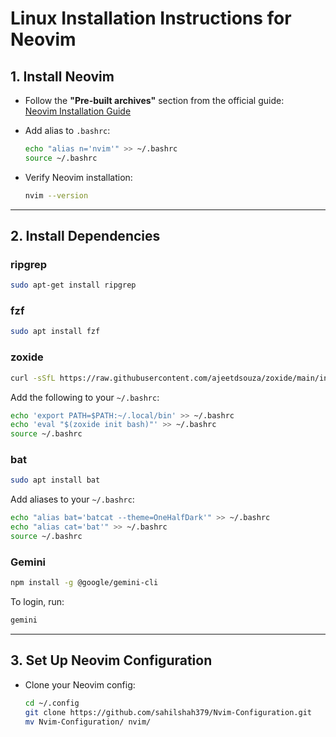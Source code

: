 # Linux Installation Instructions for Neovim

## 1. Install Neovim

- Follow the **"Pre-built archives"** section from the official guide:  
  [Neovim Installation Guide](https://github.com/neovim/neovim/blob/master/INSTALL.md)

- Add alias to `.bashrc`:
  ```bash
  echo "alias n='nvim'" >> ~/.bashrc
  source ~/.bashrc
  ```

* Verify Neovim installation:

  ```bash
  nvim --version
  ```

---

## 2. Install Dependencies

### ripgrep

```bash
sudo apt-get install ripgrep
```

### fzf

```bash
sudo apt install fzf
```

### zoxide

```bash
curl -sSfL https://raw.githubusercontent.com/ajeetdsouza/zoxide/main/install.sh | sh
```

Add the following to your `~/.bashrc`:

```bash
echo 'export PATH=$PATH:~/.local/bin' >> ~/.bashrc
echo 'eval "$(zoxide init bash)"' >> ~/.bashrc
source ~/.bashrc
```

### bat

```bash
sudo apt install bat
```

Add aliases to your `~/.bashrc`:

```bash
echo "alias bat='batcat --theme=OneHalfDark'" >> ~/.bashrc
echo "alias cat='bat'" >> ~/.bashrc
source ~/.bashrc
```

### Gemini

```bash
npm install -g @google/gemini-cli
```

To login, run:
```bash
gemini
```

---

## 3. Set Up Neovim Configuration

* Clone your Neovim config:

  ```bash
  cd ~/.config
  git clone https://github.com/sahilshah379/Nvim-Configuration.git
  mv Nvim-Configuration/ nvim/
  ```

